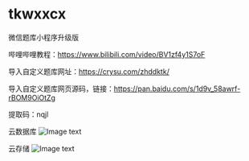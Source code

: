 # tkwxxcx
微信题库小程序升级版

哔哩哔哩教程：https://www.bilibili.com/video/BV1zf4y1S7oF

导入自定义题库网址：https://crysu.com/zhddktk/

导入自定义题库网页源码，链接：https://pan.baidu.com/s/1d9v_58awrf-rBOM9OiOtZg 

提取码：nqjl

云数据库
![Image text](https://raw.githubusercontent.com/547414/tkwxxcx/master/remade/2.png)

云存储
![Image text](https://raw.githubusercontent.com/547414/tkwxxcx/master/remade/1.png)
